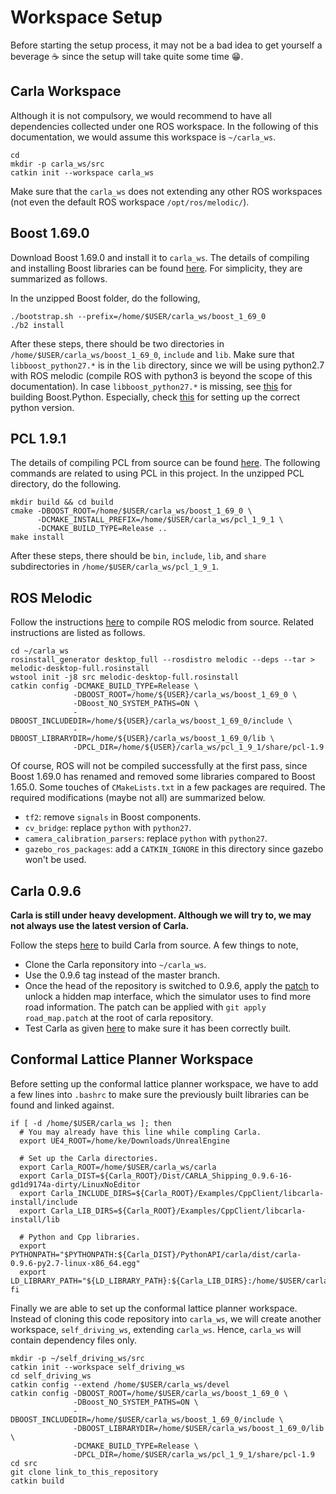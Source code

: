 # Workspace Setup

Before starting the setup process, it may not be a bad idea to get yourself a beverage :coffee: since the setup will take quite some time :grin:.

## Carla Workspace

Although it is not compulsory, we would recommend to have all dependencies collected under one ROS workspace. In the following of this documentation, we would assume this workspace is `~/carla_ws`.

```
cd
mkdir -p carla_ws/src
catkin init --workspace carla_ws
```

Make sure that the `carla_ws` does not extending any other ROS workspaces (not even the default ROS workspace `/opt/ros/melodic/`).

## Boost 1.69.0

Download Boost 1.69.0 and install it to `carla_ws`. The details of compiling and installing Boost libraries can be found [here](https://www.boost.org/doc/libs/1_69_0/more/getting_started/unix-variants.html). For simplicity, they are summarized as follows.

In the unzipped Boost folder, do the following,
```
./bootstrap.sh --prefix=/home/$USER/carla_ws/boost_1_69_0
./b2 install
```
After these steps, there should be two directories in `/home/$USER/carla_ws/boost_1_69_0`, `include` and `lib`. Make sure that `libboost_python27.*` is in the `lib` directory, since we will be using python2.7 with ROS melodic (compile ROS with python3 is beyond the scope of this documentation). In case `libboost_python27.*` is missing, see [this](https://www.boost.org/doc/libs/1_69_0/libs/python/doc/html/building.html) for building Boost.Python. Especially, check [this](https://www.boost.org/doc/libs/1_69_0/libs/python/doc/html/building/configuring_boost_build.html) for setting up the correct python version.

## PCL 1.9.1

The details of compiling PCL from source can be found [here](https://pcl-tutorials.readthedocs.io/en/latest/building_pcl.html#). The following commands are related to using PCL in this project. In the unzipped PCL directory, do the following.

```
mkdir build && cd build
cmake -DBOOST_ROOT=/home/$USER/carla_ws/boost_1_69_0 \
      -DCMAKE_INSTALL_PREFIX=/home/$USER/carla_ws/pcl_1_9_1 \
      -DCMAKE_BUILD_TYPE=Release ..
make install
```

After these steps, there should be `bin`, `include`, `lib`, and `share` subdirectories in `/home/$USER/carla_ws/pcl_1_9_1`.

## ROS Melodic

Follow the instructions [here](http://wiki.ros.org/melodic/Installation/Source) to compile ROS melodic from source. Related instructions are listed as follows.

```
cd ~/carla_ws
rosinstall_generator desktop_full --rosdistro melodic --deps --tar > melodic-desktop-full.rosinstall
wstool init -j8 src melodic-desktop-full.rosinstall
catkin config -DCMAKE_BUILD_TYPE=Release \
              -DBOOST_ROOT=/home/${USER}/carla_ws/boost_1_69_0 \
              -DBoost_NO_SYSTEM_PATHS=ON \
              -DBOOST_INCLUDEDIR=/home/${USER}/carla_ws/boost_1_69_0/include \
              -DBOOST_LIBRARYDIR=/home/${USER}/carla_ws/boost_1_69_0/lib \
              -DPCL_DIR=/home/${USER}/carla_ws/pcl_1_9_1/share/pcl-1.9
```

Of course, ROS will not be compiled successfully at the first pass, since Boost 1.69.0 has renamed and removed some libraries compared to Boost 1.65.0. Some touches of `CMakeLists.txt` in a few packages are required. The required modifications (maybe not all) are summarized below.

* `tf2`: remove `signals` in Boost components.
* `cv_bridge`: replace `python` with `python27`.
* `camera_calibration_parsers`: replace `python` with `python27`.
* `gazebo_ros_packages`: add a `CATKIN_IGNORE` in this directory since gazebo won't be used.

## Carla 0.9.6

**Carla is still under heavy development. Although we will try to, we may not always use the latest version of Carla.**

Follow the steps [here](https://carla.readthedocs.io/en/0.9.6/how_to_build_on_linux/) to build Carla from source. A few things to note,

* Clone the Carla reponsitory into `~/carla_ws`.
* Use the 0.9.6 tag instead of the master branch.
* Once the head of the repository is switched to 0.9.6, apply the [patch](scripts/road_map.patch) to unlock a hidden map interface, which the simulator uses to find more road information. The patch can be applied with `git apply road_map.patch` at the root of carla repository.
*  Test Carla as given [here](https://carla.readthedocs.io/en/0.9.6/getting_started/) to make sure it has been correctly built.

## Conformal Lattice Planner Workspace

Before setting up the conformal lattice planner workspace, we have to add a few lines into `.bashrc` to make sure the previously built libraries can be found and linked against.

```
if [ -d /home/$USER/carla_ws ]; then
  # You may already have this line while compling Carla.
  export UE4_ROOT=/home/ke/Downloads/UnrealEngine

  # Set up the Carla directories.
  export Carla_ROOT=/home/$USER/carla_ws/carla
  export Carla_DIST=${Carla_ROOT}/Dist/CARLA_Shipping_0.9.6-16-gd1d9174a-dirty/LinuxNoEditor
  export Carla_INCLUDE_DIRS=${Carla_ROOT}/Examples/CppClient/libcarla-install/include
  export Carla_LIB_DIRS=${Carla_ROOT}/Examples/CppClient/libcarla-install/lib

  # Python and Cpp libraries.
  export PYTHONPATH="$PYTHONPATH:${Carla_DIST}/PythonAPI/carla/dist/carla-0.9.6-py2.7-linux-x86_64.egg"
  export LD_LIBRARY_PATH="${LD_LIBRARY_PATH}:${Carla_LIB_DIRS}:/home/$USER/carla_ws/boost_1_69_0/lib:/home/$USER/carla_ws/pcl_1_9_1/lib"
fi
```

Finally we are able to set up the conformal lattice planner workspace. Instead of cloning this code repository into `carla_ws`, we will create another workspace, `self_driving_ws`, extending `carla_ws`. Hence, `carla_ws` will contain dependency files only.

```
mkdir -p ~/self_driving_ws/src
catkin init --workspace self_driving_ws
cd self_driving_ws
catkin config --extend /home/$USER/carla_ws/devel
catkin config -DBOOST_ROOT=/home/$USER/carla_ws/boost_1_69_0 \
              -DBoost_NO_SYSTEM_PATHS=ON \
              -DBOOST_INCLUDEDIR=/home/$USER/carla_ws/boost_1_69_0/include \
              -DBOOST_LIBRARYDIR=/home/$USER/carla_ws/boost_1_69_0/lib \
              -DCMAKE_BUILD_TYPE=Release \
              -DPCL_DIR=/home/$USER/carla_ws/pcl_1_9_1/share/pcl-1.9
cd src
git clone link_to_this_repository
catkin build
```




